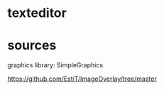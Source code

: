 # texteditor

# sources

graphics library: SimpleGraphics

https://github.com/EstiT/ImageOverlay/tree/master

